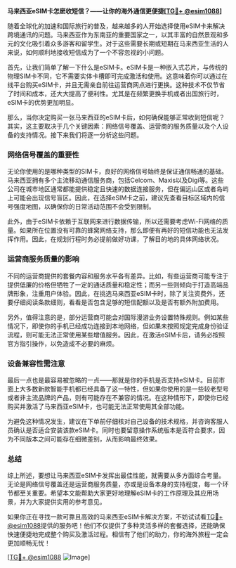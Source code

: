 **马来西亚eSIM卡怎麽收短信？——让你的海外通信更便捷[[TG💪+ @esim1088](https://t.me/s/esim1088)]**

随着全球化的加速和国际旅行的普及，越来越多的人开始选择使用eSIM卡来解决跨境通讯的问题。马来西亚作为东南亚的重要国家之一，以其丰富的自然景观和多元的文化吸引着众多游客和留学生。对于这些需要长期或短期在马来西亚生活的人来说，如何顺利地接收短信成为了一个不容忽视的小问题。

首先，让我们简单了解一下什么是eSIM卡。eSIM卡是一种嵌入式芯片，与传统的物理SIM卡不同，它不需要实体卡槽即可完成激活和使用。这意味着你可以通过在线平台购买eSIM卡，并且无需亲自前往运营商网点进行更换。这种技术不仅节省了时间和成本，还大大提高了便利性。尤其是在频繁更换手机或者出国旅行时，eSIM卡的优势更加明显。

那么，当你决定购买一张马来西亚的eSIM卡后，如何确保能够正常收到短信呢？其实，这主要取决于几个关键因素：网络信号覆盖、运营商的服务质量以及个人设备的支持情况。接下来我们将逐一分析这些问题。

### 网络信号覆盖的重要性

无论你使用的是哪种类型的SIM卡，良好的网络信号始终是保证通信畅通的基础。马来西亚拥有多个主流移动通信服务商，包括Celcom、Maxis以及Digi等。这些公司在城市地区通常都能提供稳定且快速的数据连接服务，但在偏远山区或者岛屿上可能会出现信号盲区。因此，在选择eSIM卡之前，建议先查看目标区域内的信号强度地图，以确保你的日常活动范围不会受到限制。

此外，由于eSIM卡依赖于互联网来进行数据传输，所以还需要考虑Wi-Fi网络的质量。如果所在位置没有可靠的蜂窝网络支持，那么即便有再好的短信功能也无法发挥作用。因此，在规划行程时务必提前做好功课，了解目的地的具体网络状况。

### 运营商服务质量的影响

不同的运营商提供的套餐内容和服务水平各有差异。比如，有些运营商可能专注于提供低廉的价格但牺牲了一定的通话质量和稳定性；而另一些则倾向于打造高端品牌形象，注重用户体验。因此，在挑选马来西亚eSIM卡时，除了关注资费外，还要仔细阅读条款细则，看看是否包含足够的短信配额以及是否有额外附加费用。

另外，值得注意的是，部分运营商可能会对国际漫游业务设置特殊规则。例如某些情况下，即使你的手机已经成功连接到本地网络，但如果未按照规定完成身份验证流程，则可能无法正常使用某些增值服务。因此，在激活eSIM卡后，请务必按照官方指引操作，以免造成不必要的麻烦。

### 设备兼容性需注意

最后一点也是最容易被忽略的一点——那就是你的手机是否支持eSIM卡。目前市面上大多数新款智能手机都已经具备了这一特性，但如果你使用的是一些较老型号或者非主流品牌的产品，则有可能存在不兼容的情况。在这种情形下，即使你已经购买并激活了马来西亚eSIM卡，也可能无法正常使用其全部功能。

为避免这种情况发生，建议在下单前仔细核对自己设备的技术规格，并咨询客服人员确认是否适合安装该款eSIM卡。同时也要留意操作系统版本是否符合要求，因为不同版本之间可能存在细微差别，从而影响最终效果。

### 总结

综上所述，要想让马来西亚eSIM卡发挥出最佳性能，就需要从多方面综合考量。无论是网络信号覆盖还是运营商服务质量，亦或是设备本身的支持程度，每一个环节都至关重要。希望本文能帮助大家更好地理解eSIM卡的工作原理及其应用场景，并为大家提供实用的参考意见。

如果你正在寻找一款可靠且高效的马来西亚eSIM卡解决方案，不妨试试看[TG💪+ @esim1088](https://t.me/s/esim1088)提供的服务吧！他们不仅提供了多种灵活多样的套餐选择，还能确保快速便捷地完成整个购买及激活过程。相信有了他们的助力，你的海外旅程一定会更加顺畅无忧！

[[TG💪+ @esim1088](https://t.me/s/esim1088) ![Image](https://i.postimg.cc/4NQfJmqS/Snipaste-2025-05-13-00-14-12.png)]